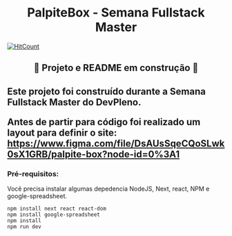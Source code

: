 <h1 align="center">PalpiteBox - Semana Fullstack Master</h1>

[![HitCount](https://hits.dwyl.com/tuliofaria/WallaceHerlon/palpite-box.svg)](https://hits.dwyl.com/WallaceHerlon/palpite-box)

<h2 align="center">🚧 Projeto e README em construção 🚧<h2>

Este projeto foi construído durante a Semana Fullstack Master do DevPleno.

Antes de partir para código foi realizado um layout para definir o site:
https://www.figma.com/file/DsAUsSqeCQoSLwk0sX1GRB/palpite-box?node-id=0%3A1 

### Pré-requisitos:

Você precisa instalar algumas depedencia NodeJS, Next, react, NPM e google-spreadsheet.

```
npm install next react react-dom
npm install google-spreadsheet
npm install
npm run dev
```